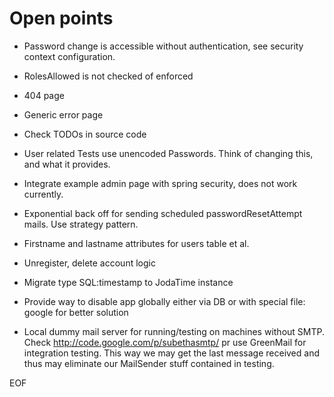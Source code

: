 Open points
===========

* Password change is accessible without authentication, see security context configuration.

* RolesAllowed is not checked of enforced

* 404 page

* Generic error page

* Check TODOs in source code

* User related Tests use unencoded Passwords. Think of changing this, and what it provides.

* Integrate example admin page with spring security, does not work currently.

* Exponential back off for sending scheduled passwordResetAttempt mails. Use strategy pattern.

* Firstname and lastname attributes for users table et al.

* Unregister, delete account logic

* Migrate type SQL:timestamp to JodaTime instance

* Provide way to disable app globally either via DB or with special file: google for better solution

* Local dummy mail server for running/testing on machines without SMTP. Check http://code.google.com/p/subethasmtp/
  pr use GreenMail for integration testing. This way we may get the last message received and thus may eliminate our
  MailSender stuff contained in testing.

EOF
